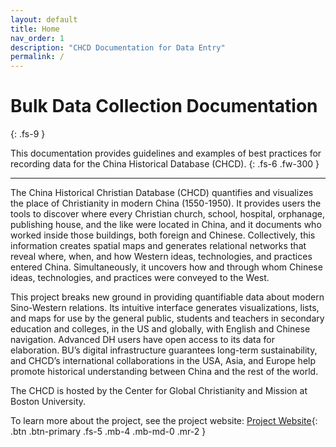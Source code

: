```yaml
---
layout: default
title: Home
nav_order: 1
description: "CHCD Documentation for Data Entry"
permalink: /
---
```


# Bulk Data Collection Documentation
{: .fs-9 }

This documentation provides guidelines and examples of best practices for recording data for the China Historical Database (CHCD).
{: .fs-6 .fw-300 }

---

The China Historical Christian Database (CHCD) quantifies and visualizes the place of Christianity in modern China (1550-1950). It provides users the tools to discover where every Christian church, school, hospital, orphanage, publishing house, and the like were located in China, and it documents who worked inside those buildings, both foreign and Chinese. Collectively, this information creates spatial maps and generates relational networks that reveal where, when, and how Western ideas, technologies, and practices entered China. Simultaneously, it uncovers how and through whom Chinese ideas, technologies, and practices were conveyed to the West.

This project breaks new ground in providing quantifiable data about modern Sino-Western relations. Its intuitive interface generates visualizations, lists, and maps for use by the general public, students and teachers in secondary education and colleges, in the US and globally, with English and Chinese navigation. Advanced DH users have open access to its data for elaboration. BU’s digital infrastructure guarantees long-term sustainability, and CHCD’s international collaborations in the USA, Asia, and Europe help promote historical understanding between China and the rest of the world.

The CHCD is hosted by the Center for Global Christianity and Mission at Boston University.

To learn more about the project, see the project website:
[Project Website](https://chcdatabase.com/){: .btn .btn-primary .fs-5 .mb-4 .mb-md-0 .mr-2 }
